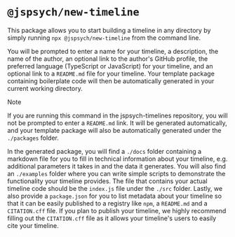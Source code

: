 # `@jspsych/new-timeline`
This package allows you to start building a timeline in any directory by simply running `npx @jspsych/new-timeline` from the command line.

You will be prompted to enter a name for your timeline, a description, the name of the author, an optional link to the author's GitHub profile, the preferred language (TypeScript or JavaScript) for your timeline, and an optional link to a `README.md` file for your timeline. Your template package containing boilerplate code will then be automatically generated in your current working directory.


> [!NOTE]
> If you are running this command in the jspsych-timelines repository, you will not be prompted to enter a `README.md` link. It will be generated automatically, and your template package will also be automatically generated under the `./packages` folder.

In the generated package, you will find a `./docs` folder containing a markdown file for you to fill in technical information about your timeline, e.g. additional parameters it takes in and the data it generates. You will also find an `./examples` folder where you can write simple scripts to demonstrate the functionality your timeline provides. The file that contains your actual timeline code should be the `index.js` file under the `./src` folder. Lastly, we also provide a `package.json` for you to list metadata about your timeline so that it can be easily published to a registry like `npm`, a `README.md` and a `CITATION.cff` file. If you plan to publish your timeline, we highly recommend filling out the `CITATION.cff` file as it allows your timeline's users to easily cite your timeline.
